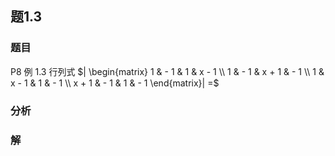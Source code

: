 ## 题1.3
### 题目
P8 例 1.3 行列式 $| \begin{matrix} 1 &  - 1 & 1 & x - 1 \\  1 &  - 1 & x + 1 &  - 1 \\  1 & x - 1 & 1 &  - 1 \\  x + 1 &  - 1 & 1 &  - 1 \end{matrix}|  =$
### 分析

### 解